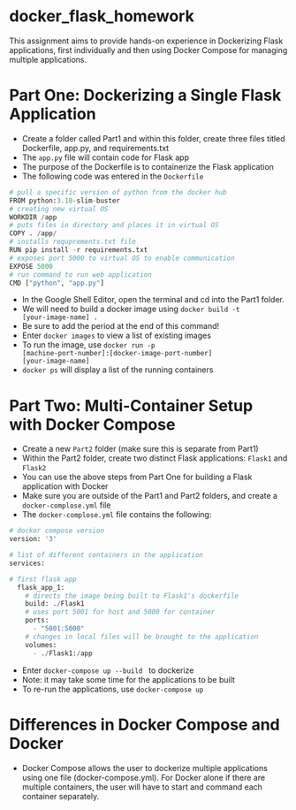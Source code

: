 # docker_flask_homework

This assignment aims to provide hands-on experience in Dockerizing Flask applications, first individually and then using Docker Compose for managing multiple applications.


# Part One: Dockerizing a Single Flask Application
- Create a folder called Part1 and within this folder, create three files titled Dockerfile, app.py, and requirements.txt
- The <code>app.py</code> file will contain code for Flask app
- The purpose of the Dockerfile is to containerize the Flask application
- The following code was entered in the <code>Dockerfile</code>

```python
# pull a specific version of python from the docker hub
FROM python:3.10-slim-buster
# creating new virtual OS 
WORKDIR /app
# puts files in directory and places it in virtual OS
COPY . /app/
# installs requprements.txt file
RUN pip install -r requirements.txt
# exposes port 5000 to virtual OS to enable communication
EXPOSE 5000
# run command to run web application
CMD ["python", "app.py"]
```

- In the Google Shell Editor, open the terminal and cd into the Part1 folder.
- We will need to build a docker image using <code>docker build -t [your-image-name] . </code>
- Be sure to add the period at the end of this command!
- Enter <code>docker images</code> to view a list of existing images 
- To run the image, use <code>docker run -p [machine-port-number]:[docker-image-port-number] [your-image-name]</code>
- <code>docker ps</code> will display a list of the running containers 

# Part Two: Multi-Container Setup with Docker Compose

- Create a new <code>Part2</code> folder (make sure this is separate from Part1)
- Within the Part2 folder, create two distinct Flask applications: <code>Flask1</code> and <code>Flask2</code>
- You can use the above steps from Part One for building a Flask application with Docker 
- Make sure you are outside of the Part1 and Part2 folders, and create a <code>docker-complose.yml</code> file
- The <code>docker-complose.yml</code> file contains the following:

```python
# docker compose version 
version: '3'

# list of different containers in the application
services:

# first flask app
  flask_app_1:
    # directs the image being built to Flask1's dockerfile
    build: ./Flask1
    # uses port 5001 for host and 5000 for container 
    ports:
      - "5001:5000"
    # changes in local files will be brought to the application 
    volumes:
      - ./Flask1:/app
```

- Enter <code>docker-compose up --build </code> to dockerize 
- Note: it may take some time for the applications to be built
- To re-run the applications, use <code>docker-compose up</code>

# Differences in Docker Compose and Docker 
- Docker Compose allows the user to dockerize multiple applications using one file (docker-compose.yml). For Docker alone if there are multiple containers, the user will have to start and command each container separately.
      
